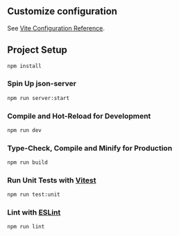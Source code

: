 ## Customize configuration

See [Vite Configuration Reference](https://vitejs.dev/config/).

## Project Setup

```sh
npm install
```

### Spin Up json-server

```sh
npm run server:start
```

### Compile and Hot-Reload for Development

```sh
npm run dev
```

### Type-Check, Compile and Minify for Production

```sh
npm run build
```

### Run Unit Tests with [Vitest](https://vitest.dev/)

```sh
npm run test:unit
```

### Lint with [ESLint](https://eslint.org/)

```sh
npm run lint
```
